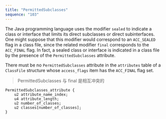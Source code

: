 ```yaml
---
title: "PermittedSubclasses"
sequence: "103"
---
```


The Java programming language uses the modifier `sealed` to indicate a class or interface
that limits its direct subclasses or direct subinterfaces.
One might suppose that this modifier would correspond to an `ACC_SEALED` flag in a class file,
since the related modifier `final` corresponds to the `ACC_FINAL` flag.
In fact, a sealed class or interface is indicated in a class file
by the presence of the `PermittedSubclasses` attribute.

There must be no `PermittedSubclasses` attribute in the `attributes` table of a
`ClassFile` structure whose `access_flags` item has the `ACC_FINAL` flag set.

> PermittedSubclasses 与 final 是相互冲突的

```text
PermittedSubclasses_attribute {
    u2 attribute_name_index;
    u4 attribute_length;
    u2 number_of_classes;
    u2 classes[number_of_classes];
}
```


